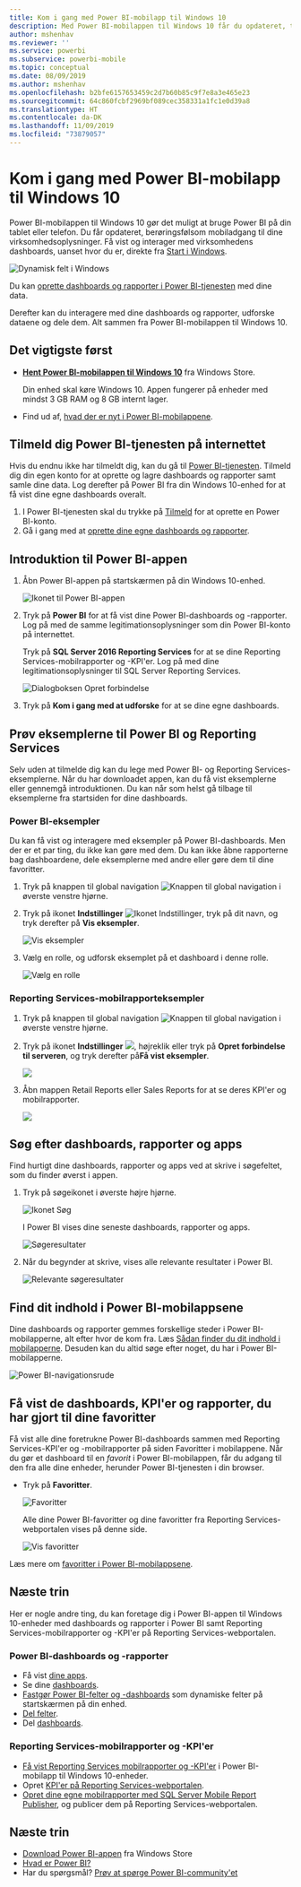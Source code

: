 ```yaml
---
title: Kom i gang med Power BI-mobilapp til Windows 10
description: Med Power BI-mobilappen til Windows 10 får du opdateret, touchaktiveret mobiladgang til virksomhedsoplysninger på din tablet eller telefon.
author: mshenhav
ms.reviewer: ''
ms.service: powerbi
ms.subservice: powerbi-mobile
ms.topic: conceptual
ms.date: 08/09/2019
ms.author: mshenhav
ms.openlocfilehash: b2bfe6157653459c2d7b60b85c9f7e8a3e465e23
ms.sourcegitcommit: 64c860fcbf2969bf089cec358331a1fc1e0d39a8
ms.translationtype: HT
ms.contentlocale: da-DK
ms.lasthandoff: 11/09/2019
ms.locfileid: "73879057"
---
```

# <a name="get-started-with-the-power-bi-mobile-app-for-windows-10"></a>Kom i gang med Power BI-mobilapp til Windows 10
Power BI-mobilappen til Windows 10 gør det muligt at bruge Power BI på din tablet eller telefon. Du får opdateret, berøringsfølsom mobiladgang til dine virksomhedsoplysninger. Få vist og interager med virksomhedens dashboards, uanset hvor du er, direkte fra [Start i Windows](mobile-pin-dashboard-start-screen-windows-10-phone-app.md).

![Dynamisk felt i Windows](./media/mobile-windows-10-phone-app-get-started/pbi_win10_livetile.gif)

Du kan [oprette dashboards og rapporter i Power BI-tjenesten](../../service-get-started.md) med dine data. 

Derefter kan du interagere med dine dashboards og rapporter, udforske dataene og dele dem. Alt sammen fra Power BI-mobilappen til Windows 10.

## <a name="first-things-first"></a>Det vigtigste først
* [**Hent Power BI-mobilappen til Windows 10**](https://go.microsoft.com/fwlink/?LinkID=526478) fra Windows Store.
  
  Din enhed skal køre Windows 10. Appen fungerer på enheder med mindst 3 GB RAM og 8 GB internt lager.
   
* Find ud af, [hvad der er nyt i Power BI-mobilappene](mobile-whats-new-in-the-mobile-apps.md).

## <a name="sign-up-for-the-power-bi-service-on-the-web"></a>Tilmeld dig Power BI-tjenesten på internettet
Hvis du endnu ikke har tilmeldt dig, kan du gå til [Power BI-tjenesten](https://powerbi.com/). Tilmeld dig din egen konto for at oprette og lagre dashboards og rapporter samt samle dine data. Log derefter på Power BI fra din Windows 10-enhed for at få vist dine egne dashboards overalt.

1. I Power BI-tjenesten skal du trykke på [Tilmeld](https://go.microsoft.com/fwlink/?LinkID=513879) for at oprette en Power BI-konto.
2. Gå i gang med at [oprette dine egne dashboards og rapporter](../../service-get-started.md).

## <a name="get-started-with-the-power-bi-app"></a>Introduktion til Power BI-appen
1. Åbn Power BI-appen på startskærmen på din Windows 10-enhed.
   
   ![Ikonet til Power BI-appen](./media/mobile-windows-10-phone-app-get-started/pbi_win10ph_appiconsm.png)
2. Tryk på **Power BI** for at få vist dine Power BI-dashboards og -rapporter. Log på med de samme legitimationsoplysninger som din Power BI-konto på internettet. 
   
   Tryk på **SQL Server 2016 Reporting Services** for at se dine Reporting Services-mobilrapporter og -KPI'er. Log på med dine legitimationsoplysninger til SQL Server Reporting Services.
   
   ![Dialogboksen Opret forbindelse](./media/mobile-windows-10-phone-app-get-started/power-bi-windows-10-connect.png)
3. Tryk på **Kom i gang med at udforske** for at se dine egne dashboards.

## <a name="try-the-power-bi-and-reporting-services-samples"></a>Prøv eksemplerne til Power BI og Reporting Services
Selv uden at tilmelde dig kan du lege med Power BI- og Reporting Services-eksemplerne. Når du har downloadet appen, kan du få vist eksemplerne eller gennemgå introduktionen. Du kan når som helst gå tilbage til eksemplerne fra startsiden for dine dashboards.

### <a name="power-bi-samples"></a>Power BI-eksempler
Du kan få vist og interagere med eksempler på Power BI-dashboards. Men der er et par ting, du ikke kan gøre med dem. Du kan ikke åbne rapporterne bag dashboardene, dele eksemplerne med andre eller gøre dem til dine favoritter.

1. Tryk på knappen til global navigation ![Knappen til global navigation](././media/mobile-windows-10-phone-app-get-started/power-bi-windows-10-navigation-icon.png) i øverste venstre hjørne.
2. Tryk på ikonet **Indstillinger** ![Ikonet Indstillinger](./media/mobile-windows-10-phone-app-get-started/power-bi-win10-settings-icon.png), tryk på dit navn, og tryk derefter på **Vis eksempler**.
   
   ![Vis eksempler](./media/mobile-windows-10-phone-app-get-started/power-bi-win10-view-samples.png)
3. Vælg en rolle, og udforsk eksemplet på et dashboard i denne rolle.  
   
   ![Vælg en rolle](./media/mobile-windows-10-phone-app-get-started/power-bi-win10-samples.png)

### <a name="reporting-services-mobile-report-samples"></a>Reporting Services-mobilrapporteksempler
1. Tryk på knappen til global navigation ![Knappen til global navigation](././media/mobile-windows-10-phone-app-get-started/power-bi-windows-10-navigation-icon.png) i øverste venstre hjørne.
2. Tryk på ikonet **Indstillinger** ![](./media/mobile-windows-10-phone-app-get-started/power-bi-win10-settings-icon.png), højreklik eller tryk på **Opret forbindelse til serveren**, og tryk derefter på**Få vist eksempler**.
   
   ![](media/mobile-windows-10-phone-app-get-started/power-bi-win10-connect-ssrs-samples.png)
3. Åbn mappen Retail Reports eller Sales Reports for at se deres KPI'er og mobilrapporter.
   
   ![](media/mobile-windows-10-phone-app-get-started/power-bi-win10-ssrs-sample-kpis.png)

## <a name="search-for-dashboards-reports-and-apps"></a>Søg efter dashboards, rapporter og apps
Find hurtigt dine dashboards, rapporter og apps ved at skrive i søgefeltet, som du finder øverst i appen.

1. Tryk på søgeikonet i øverste højre hjørne.
   
   ![Ikonet Søg](./media/mobile-windows-10-phone-app-get-started/pbi_win10ph_searchbarbrdr.png)
   
   I Power BI vises dine seneste dashboards, rapporter og apps.
   
   ![Søgeresultater](./media/mobile-windows-10-phone-app-get-started/pbi_win10_searchrecent.png)
2. Når du begynder at skrive, vises alle relevante resultater i Power BI.
   
   ![Relevante søgeresultater](./media/mobile-windows-10-phone-app-get-started/pbi_win10_search_m.png)

## <a name="find-your-content-in-the-power-bi-mobile-apps"></a>Find dit indhold i Power BI-mobilappsene
Dine dashboards og rapporter gemmes forskellige steder i Power BI-mobilapperne, alt efter hvor de kom fra. Læs [Sådan finder du dit indhold i mobilapperne](mobile-apps-quickstart-view-dashboard-report.md). Desuden kan du altid søge efter noget, du har i Power BI-mobilapperne. 

![Power BI-navigationsrude](./media/mobile-windows-10-phone-app-get-started/power-bi-win10-left-nav.png)

## <a name="view-your-favorite-dashboards-kpis-and-reports"></a>Få vist de dashboards, KPI'er og rapporter, du har gjort til dine favoritter
Få vist alle dine foretrukne Power BI-dashboards sammen med Reporting Services-KPI'er og -mobilrapporter på siden Favoritter i mobilappene. Når du gør et dashboard til en *favorit* i Power BI-mobilappen, får du adgang til den fra alle dine enheder, herunder Power BI-tjenesten i din browser. 

* Tryk på **Favoritter**.
  
   ![Favoritter](./media/mobile-windows-10-phone-app-get-started/power-bi-win10-favorite-menu.png)
  
   Alle dine Power BI-favoritter og dine favoritter fra Reporting Services-webportalen vises på denne side.
  
   ![Vis favoritter](./media/mobile-windows-10-phone-app-get-started/power-bi-win10-favorites.png)

Læs mere om [favoritter i Power BI-mobilappsene](mobile-apps-favorites.md).

## <a name="next-steps"></a>Næste trin
Her er nogle andre ting, du kan foretage dig i Power BI-appen til Windows 10-enheder med dashboards og rapporter i Power BI samt Reporting Services-mobilrapporter og -KPI'er på Reporting Services-webportalen.

### <a name="power-bi-dashboards-and-reports"></a>Power BI-dashboards og -rapporter
* Få vist [dine apps](../../service-create-distribute-apps.md).
* Se dine [dashboards](mobile-apps-view-dashboard.md).
* [Fastgør Power BI-felter og -dashboards](mobile-pin-dashboard-start-screen-windows-10-phone-app.md) som dynamiske felter på startskærmen på din enhed.
* [Del felter](mobile-windows-10-phone-app-get-started.md).
* Del [dashboards](mobile-share-dashboard-from-the-mobile-apps.md).

### <a name="reporting-services-mobile-reports-and-kpis"></a>Reporting Services-mobilrapporter og -KPI'er
* [Få vist Reporting Services mobilrapporter og -KPI'er](mobile-app-windows-10-ssrs-kpis-mobile-reports.md) i Power BI-mobilapp til Windows 10-enheder.
* Opret [KPI'er på Reporting Services-webportalen](https://msdn.microsoft.com/library/mt683632.aspx).
* [Opret dine egne mobilrapporter med SQL Server Mobile Report Publisher](https://msdn.microsoft.com/library/mt652547.aspx), og publicer dem på Reporting Services-webportalen.

## <a name="next-steps"></a>Næste trin
* [Download Power BI-appen](https://go.microsoft.com/fwlink/?LinkID=526478) fra Windows Store  
* [Hvad er Power BI?](../../fundamentals/power-bi-overview.md)
* Har du spørgsmål? [Prøv at spørge Power BI-community'et](https://community.powerbi.com/)

